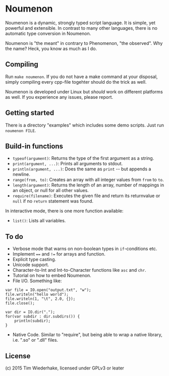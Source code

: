 Noumenon
========
Noumenon is a dynamic, strongly typed script language. It is simple, yet
powerful and extensible. In contrast to many other languages, there is no
automatic type conversion in Noumenon.

Noumenon is "the meant" in contrary to Phenomenon, "the observed". Why the
name? Heck, you know as much as I do.


Compiling
---------
Run `make noumenon`. If you do not have a make command at your disposal, simply compiling every cpp-file togehter should do the trick as well.

Noumenon is developed under Linux but *should* work on different platforms as well. If you experience any issues, please report.


Getting started
---------------
There is a directory "examples" which includes some demo scripts. Just run `noumenon FILE`.


Build-in functions
------------------
* `typeof(argument)`: Returns the type of the first argument as a string.
* `print(argument, ...)`: Prints all arguments to stdout.
* `println(argument, ...)`: Does the same as `print` -- but appends a newline.
* `range(from, to)`: Creates an array with all integer values from `from` to `to`.
* `length(argument)`: Returns the length of an array, number of mappings in an object, or null for all other values.
* `require(filename)`: Executes the given file and return its returnvalue or `null` if no `return` statement was found.

In interactive mode, there is one more function available:
* `list()`: Lists all variables.


To do
-----
* Verbose mode that warns on non-boolean types in `if`-conditions etc.
* Implement `==` and `!=` for arrays and function.
* Explicit type casting.
* Unicode support.
* Character-to-Int and Int-to-Character functions like `asc` and `chr`.
* Tutorial on how to embed Noumenon.
* File I/O. Something like:
```
var file = IO.open("output.txt", "w");
file.writeln("hello world");
file.writeln(1, "\t", 2.0, {});
file.close();

var dir = IO.dir(".");
for(var subdir : dir.subdirs()) {
    println(subdir);
}
```
* Native Code. Similar to "require", but being able to wrap a native library, i.e. ".so" or ".dll" files.

License
-------
(c) 2015 Tim Wiederhake, licensed under GPLv3 or leater
